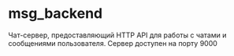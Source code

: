 # msg_backend
Чат-сервер, предоставляющий HTTP API для работы с чатами и сообщениями пользователя.
Сервер доступен на порту 9000
